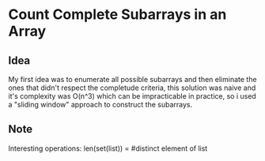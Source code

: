 # Count Complete Subarrays in an Array


## Idea

My first idea was to enumerate all possible subarrays and then eliminate the ones that didn't respect the completude criteria, this solution was naive and it's complexity was O(n^3) which can be impracticable in practice, so i used a "sliding window" approach to construct the subarrays.


## Note

Interesting operations: len(set(list)) = #distinct element of list
